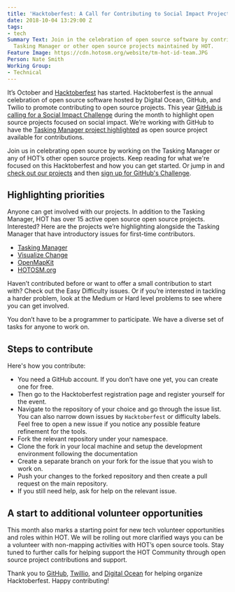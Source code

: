 ```yaml
---
title: 'Hacktoberfest: A Call for Contributing to Social Impact Projects'
date: 2018-10-04 13:29:00 Z
tags:
- tech
Summary Text: Join in the celebration of open source software by contributing to the
  Tasking Manager or other open source projects maintained by HOT.
Feature Image: https://cdn.hotosm.org/website/tm-hot-id-team.JPG
Person: Nate Smith
Working Group:
- Technical
---
```


It’s October and [Hacktoberfest](https://hacktoberfest.digitalocean.com/) has started. Hacktoberfest is the annual celebration of open source software hosted by Digital Ocean, GitHub, and Twilio to promote contributing to open source projects. This year [GitHub is calling for a Social Impact Challenge](https://blog.github.com/2018-10-02-join-the-social-impact-hacktoberfest-challenge/) during the month to highlight open source projects focused on social impact. We’re working with GitHub to have the [Tasking Manager project highlighted](https://blog.github.com/2018-10-02-join-the-social-impact-hacktoberfest-challenge/#humanitarian-openstreetmap) as open source project available for contributions. 

Join us in celebrating open source by working on the Tasking Manager or any of HOT’s other open source projects. Keep reading for what we're focused on this Hacktoberfest and how you can get started. Or jump in and [check out our projects](https://github.com/hotosm) and then [sign up for GitHub's Challenge](https://github.community/t5/Social-Impact-Collection/con-p/SocialImpactCollectionChallenge).

## Highlighting priorities

Anyone can get involved with our projects. In addition to the Tasking Manager, HOT has over 15 active open source open source projects. Interested? Here are the projects we’re highlighting alongside the Tasking Manager that have introductory issues for first-time contributors. 

- [Tasking Manager](https://github.com/hotosm/tasking-manager)
- [Visualize Change](https://github.com/hotosm/visualize-change)
- [OpenMapKit](https://github.com/hotosm/OpenMapKitServer)
- [HOTOSM.org](https://github.com/hotosm/hotosm-website)

Haven’t contributed before or want to offer a small contribution to start with? Check out the Easy Difficulty issues. Or if you’re interested in tackling a harder problem, look at the Medium or Hard level problems to see where you can get involved. 

You don’t have to be a programmer to participate. We have a diverse set of tasks for anyone to work on. 

## Steps to contribute

Here's how you contribute:

- You need a GitHub account. If you don’t have one yet, you can create one for free.
- Then go to the Hacktoberfest registration page and register yourself for the event.
- Navigate to the repository of your choice and go through the issue list. You can also narrow down issues by `Hacktoberfest`  or difficulty labels. Feel free to open a new issue if you notice any possible feature refinement for the  tools.
- Fork the relevant repository under your namespace.
- Clone the fork in your local machine and setup the development environment following the documentation
- Create a separate branch on your fork for the issue that you wish to work on.
- Push your changes to the forked repository and then create a pull request on the main repository.
- If you still need help, ask for help on the relevant issue.

## A start to additional volunteer opportunities

This month also marks a starting point for new tech volunteer opportunities and roles within HOT. We will be rolling out more clarified ways you can be a volunteer with non-mapping activities with HOT’s open source tools. Stay tuned to further calls for helping support the HOT Community through open source project contributions and support. 

Thank you to [GitHub](https://github.com/), [Twillio](https://www.twilio.com/), and [Digital Ocean](https://www.digitalocean.com/) for helping organize Hacktoberfest. Happy contributing!
